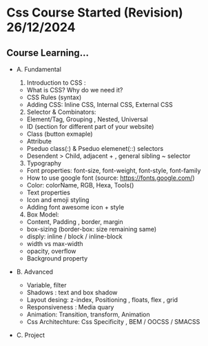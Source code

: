 # Css Course Started (Revision) 26/12/2024

## Course Learning...

- A. Fundamental
    1. Introduction to CSS :

    - What is CSS? Why do we need it?
    - CSS Rules (syntax)
    - Adding CSS: Inline CSS, Internal CSS, External CSS

    2. Selector & Combinators:

    - Element/Tag, Grouping , Nested, Universal
    - ID (section for different part of your website)
    - Class (button exmaple)
    - Attribute
    - Pseduo class(:) & Pseduo elemenet(::) selectors
    - Desendent > Child, adjacent + , general sibling ~ selector

    3. Typography

    - Font properties: font-size, font-weight, font-style, font-family
    - How to use google font (source: https://fonts.google.com/)
    - Color: colorName, RGB, Hexa, Tools()
    - Text properties
    - Icon and emoji styling
    - Adding font awesome icon + style

    4. Box Model:

    - Content, Padding , border, margin
    - box-sizing (border-box: size remaining same)
    - disply: inline / block / inline-block 
    - width vs max-width
    - opacity, overflow
    - Background property

- B. Advanced
    - Variable, filter
    - Shadows : text and box shadow
    - Layout desing: z-index, Positioning , floats, flex , grid
    - Responsiveness : Media quary
    - Animation: Transition, transform, Animation
    - Css Architechture: Css Specificity , BEM / OOCSS / SMACSS

- C. Project